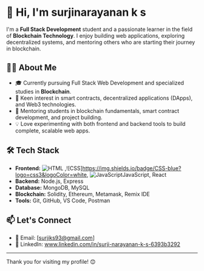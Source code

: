 # 👋 Hi, I'm surjinarayanan k s

I'm a **Full Stack Development** student and a passionate learner in the field of **Blockchain Technology**. I enjoy building web applications, exploring decentralized systems, and mentoring others who are starting their journey in blockchain.

## 👨‍💻 About Me

- 🎓 Currently pursuing Full Stack Web Development and specialized studies in **Blockchain**.
- 🧠 Keen interest in smart contracts, decentralized applications (DApps), and Web3 technologies.
- 🤝 Mentoring students in blockchain fundamentals, smart contract development, and project building.
- 💡 Love experimenting with both frontend and backend tools to build complete, scalable web apps.

## 🛠️ Tech Stack

- **Frontend:** 
![HTML](https://img.shields.io/badge/HTML-orange?logo=html5&logoColor=white) ,![CSS]https://img.shields.io/badge/CSS-blue?logo=css3&logoColor=white, ![JavaScript](https://img.shields.io/badge/-JavaScript-F7DF1E?logo=javascript&logoColor=black&style=flat)JavaScript, React
- **Backend:** Node.js, Express
- **Database:** MongoDB, MySQL
- **Blockchain:** Solidity, Ethereum, Metamask, Remix IDE
- **Tools:** Git, GitHub, VS Code, Postman

## 📫 Let's Connect

- 📧 Email: [surjiks93@gmail.com]
- 💼 LinkedIn: www.linkedin.com/in/surji-narayanan-k-s-6393b3292

---

Thank you for visiting my profile! 😊
